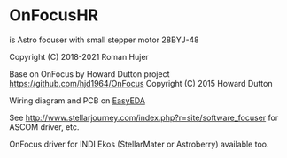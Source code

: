 # OnFocusHR  
  is Astro focuser with small stepper motor 28BYJ-48 

  Copyright (C) 2018-2021 Roman Hujer


Base on  OnFocus  by  Howard Dutton project  https://github.com/hjd1964/OnFocus
   Copyright (C) 2015 Howard Dutton


Wiring diagram and PCB on [EasyEDA](https://oshwlab.com/hujer.roman/astro-fokuser)  


See http://www.stellarjourney.com/index.php?r=site/software_focuser for ASCOM driver, etc. 

OnFocus driver for INDI Ekos (StellarMater or Astroberry) available too.


